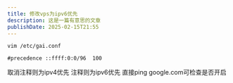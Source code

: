 ```yaml
---
title: 修改vps为ipv6优先
description: 这是一篇有意思的文章
publishDate: 2025-02-15T21:55
---
```

```
vim /etc/gai.conf
```
```
#precedence ::ffff:0:0/96  100
```
取消注释则为ipv4优先
注释则为ipv6优先
直接ping google.com可检查是否开启
